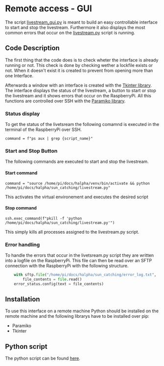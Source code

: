 # Remote access - GUI
The script [livestream_gui.py](https://github.com/pmodwrc/halpha/blob/main/GUI/livestream_gui.py) is meant to build an easy controllable interface to start and stop the livestream. Furthermore it also displays the most common errors that occur on the [livestream.py](https://github.com/pmodwrc/halpha/blob/main/sun_catching/livestream.py) script is running. 

## Code Description
The first thing that the code does is to check wheter the interface is already running or not. This check is done by checking wether a lockfile exists or not. When it doesn't exist it is created to prevent from opening more than one Interface.

Afterwards a window with an interface is created with the [Tkinter library](https://docs.python.org/3/library/tkinter.html). The interface displays the status of the livestream, a button to start or stop the livestream and it shows errors that occur on the RaspberryPi. All this functions are controlled over SSH with the [Paramiko library](https://www.paramiko.org/).

### Status display
To get the status of the livetsream the following comamnd is executed in the terminal of the RaspberryPi over SSH.

```
command = f"ps aux | grep {script_name}"   

```

### Start and Stop Button
The following commands are executed to start and stop the livestream.

#### Start command
```
command = "source /home/pi/docs/halpha/venv/bin/activate && python /home/pi/docs/halpha/sun_catching/livestream.py"
```
This activates the virtual environement and executes the desired script
#### Stop command
```
ssh.exec_command(f"pkill -f 'python /home/pi/docs/halpha/sun_catching/livestream.py'")
```
This simply kills all processes assigned to the livestream.py script.

### Error handling
To handle the errors that occur in the livetsream.py script they are written into a logfile on the RaspberryPi. This file can then be read over an SFTP connection with the RaspberryPi with the following structure.
```python
    with sftp.file("/home/pi/docs/halpha/sun_catching/error_log.txt", 'r') as file:
        file_contents = file.read()
    error_status.config(text = file_contents)
```

## Installation
To use this interface on a remote machine Python should be installed on the remote machine and the following librarys have to be installed over pip:

- Paramiko
- Tkinter

## Python script
The python script can be found [here](https://github.com/pmodwrc/halpha/blob/main/GUI/livestream_gui.py).

